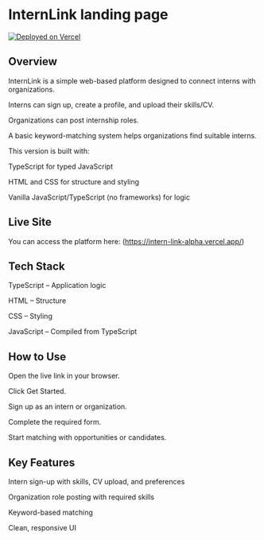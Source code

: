 # InternLink landing page
[![Deployed on Vercel](https://img.shields.io/badge/Deployed%20on-Vercel-black?style=for-the-badge&logo=vercel)](https://vercel.com/olubanjos-projects/v0-intern-link-landing-page)

## Overview
InternLink is a simple web-based platform designed to connect interns with organizations.

Interns can sign up, create a profile, and upload their skills/CV.

Organizations can post internship roles.

A basic keyword-matching system helps organizations find suitable interns.

This version is built with:

TypeScript for typed JavaScript

HTML and CSS for structure and styling

Vanilla JavaScript/TypeScript (no frameworks) for logic


## Live Site
You can access the platform here:
(https://intern-link-alpha.vercel.app/)

## Tech Stack
TypeScript – Application logic

HTML – Structure

CSS – Styling

JavaScript – Compiled from TypeScript

## How to Use
Open the live link in your browser.

Click Get Started.

Sign up as an intern or organization.

Complete the required form.

Start matching with opportunities or candidates.

## Key Features
Intern sign-up with skills, CV upload, and preferences

Organization role posting with required skills

Keyword-based matching

Clean, responsive UI
